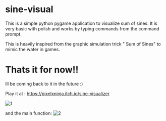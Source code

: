 # sine-visual

This is a simple python pygame application to visualize sum of sines.
It is very basic with polish and works by typing commands from the command prompt.

This is heavily inspired from the graphic simulation trick " Sum of Sines" to mimic the water in games.

# Thats it for now!! 

Ill be coming back to it in the future :)

Play it at : https://pixelxninja.itch.io/sine-visualizer

![1](https://github.com/user-attachments/assets/0d02ac79-e86f-40f5-9851-6302470591c9)

and the main function:
![2](https://github.com/user-attachments/assets/e6115d3d-f37f-48b8-8db7-2536a435b6bd)
